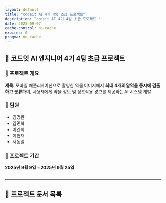 ```yaml
---
layout: default
title: "codeit AI 4기 4팀 초급 프로젝트"
description: "codeit AI 4기 4팀 초급 프로젝트 "
date: 2025-09-07
cache-control: no-cache
expires: 0
pragma: no-cache
---
```


## 🏥 코드잇 AI 엔지니어 4기 4팀 초급 프로젝트

### 📱 프로젝트 개요
**제목**: 모바일 애플리케이션으로 촬영한 약물 이미지에서 **최대 4개의 알약을 동시에 검출하고 분류**하여, 사용자에게 약물 정보 및 상호작용 경고를 제공하는 AI 시스템 개발

### 👥 팀원
- 김명환
- 김민혁
- 이건희
- 이현재
- 서동일

### 📅 프로젝트 기간
**2025년 9월 9일 ~ 2025년 9월 25일**

<hr style="margin: 30px 0;">

<script>

{% assign cur_dir = "/" %}
{% include cur_files.liquid %}

  var curDir = '{{- cur_file_dir -}}';
  var curFiles = {{- cur_files_json -}};
  var curPages = {{- cur_pages_json -}};
  
console.log('allFiles:', allFiles);
console.log('allPages:', allPages);

console.log('curDir:', curDir);
console.log('curFiles:', curFiles);
console.log('curPages:', curPages);

  var project_path = site.baseurl
  var site_url = `https://c0z0c.github.io${project_path}${curDir}`
  var raw_url = `https://raw.githubusercontent.com/c0z0c${project_path}/alpha${curDir}`;
  var git_url = `https://github.com/c0z0c${project_path}/blob/alpha${curDir}`
  var colab_url = `https://colab.research.google.com/github/c0z0c${project_path}/blob/alpha${curDir}`;
  
  console.log('site_url:', site_url);
  console.log('raw_url:', raw_url);
  console.log('git_url:', git_url);
  console.log('colab_url:', colab_url);

  curFiles.forEach(file => {
    if (!file.title) {
      file.title = file.name;
    }
  });

  const mdFiles = allPages.filter(page => 
    page.dir === '/md/' && page.name.endsWith('.md')
  );

  mdFiles.forEach(page => {
    // curFiles에 같은 name과 path가 있는지 확인
    const exists = curFiles.some(file => file.name === page.name && file.path === page.path);

    if (!exists) {
      // 확장자 추출
      let extname = '';
      if (page.name && page.name.includes('.')) {
        extname = '.' + page.name.split('.').pop();
      }

      // basename 추출
      let basename = page.name ? page.name.replace(new RegExp('\\.[^/.]+$'), '') : '';

      // modified_time 처리 (page.date가 없으면 빈 문자열)
      let modified_time = page.date || '';

      // curFiles 포맷에 맞게 변환해서 추가
      curFiles.push({
        name: page.name || '',
        path: page.path || '',
        extname: extname,
        modified_time: modified_time,
        basename: basename,
        url: page.url || '',
        title: page.title || basename  // 추가 필요
      });
    }
  });

console.log('mdFiles.length:', mdFiles.length);

console.log('curFiles.length:', curFiles.length);
console.log('curFiles:', curFiles);

</script>

<script>

  function getFileInfo(extname) {
    switch(extname.toLowerCase()) {
      case '.ipynb':
        return { icon: '📓', type: 'Jupyter Notebook' };
      case '.py':
        return { icon: '🐍', type: 'Python 파일' };
      case '.md':
        return { icon: '📝', type: 'Markdown 문서' };
      case '.json':
        return { icon: '⚙️', type: 'JSON 설정' };
      case '.zip':
        return { icon: '📦', type: '압축 파일' };
      case '.png':
      case '.jpg':
      case '.jpeg':
        return { icon: '🖼️', type: '이미지 파일' };
      case '.csv':
        return { icon: '📊', type: '데이터 파일' };
      case '.pdf':
        return { icon: '📄', type: 'PDF 문서' };
      case '.docx':
        return { icon: '📊', type: 'Word 문서' };
      default:
        return { icon: '📄', type: '파일' };
    }
  }

  // 파일 액션 버튼 생성 함수
  function getFileActions(file) {
    const fileName = file.name;
    const fileExt = file.extname.toLowerCase();
    const url = file.url.replace(/^\//, "");
    const path = file.path
    
    let actions = '';
    
    if (fileExt === '.md' && fileName !== 'index.md') {
      const mdName = fileName.replace('.md', '');
      actions += `<a href="${site_url}${url}" class="file-action" title="렌더링된 페이지 보기" target="_blank">🌐</a>`;
      actions += `<a href="${git_url}docs/${path}" class="file-action" title="GitHub에서 원본 보기" target="_blank">📖</a>`;
    } else if (fileExt === '.ipynb') {
      actions += `<a href="${git_url}${fileName}" class="file-action" title="GitHub에서 보기" target="_blank">📖</a>`;
      actions += `<a href="${colab_url}${fileName}" class="file-action" title="Colab에서 열기" target="_blank">🚀</a>`;
    } else if (fileExt === '.pdf') {
      actions += `<a href="${git_url}${fileName}" class="file-action" title="GitHub에서 보기" target="_blank">📖</a>`;
      actions += `<a href="https://docs.google.com/viewer?url=${raw_url}${fileName}" class="file-action" title="PDF 뷰어로 열기" target="_blank">📄</a>`;
    } else if (fileExt === '.docx') {
      actions += `<a href="${git_url}${fileName}" class="file-action" title="GitHub에서 보기" target="_blank">📖</a>`;
      actions += `<a href="https://docs.google.com/viewer?url=${raw_url}${fileName}" class="file-action" title="Google에서 열기" target="_blank">📊</a>`;
    } else if (fileExt === '.html') {
      actions += `<a href="${site_url}${fileName}" class="file-action" title="웹페이지로 보기" target="_blank">🌐</a>`;
      actions += `<a href="${git_url}${fileName}" class="file-action" title="GitHub에서 원본 보기" target="_blank">📖</a>`;
    } else {
      actions += `<a href="${git_url}${fileName}" class="file-action" title="파일 열기" target="_blank">📖</a>`;
    }
    
    return actions;
  }

  // DOM이 로드된 후 파일 목록 렌더링
  document.addEventListener('DOMContentLoaded', function() {
    const fileGrid = document.querySelector('.file-grid');
    
    if (curFiles.length === 0) {
      fileGrid.innerHTML = `
        <div class="empty-message">
          <span class="empty-icon">📄</span>
          <h3>파일이 없습니다</h3>
          <p>현재 이 위치에는 완료된 미션 파일이 없습니다.</p>
        </div>
      `;
      return;
    }

    let html = '';
    curFiles.forEach(file => 
    {
      if (file.name === 'index.md' || file.name === 'info.md') return;

      const fileInfo = getFileInfo(file.extname);
      const fileDate = file.modified_time ? new Date(file.modified_time).toLocaleDateString('ko-KR') : '';
      const actions = getFileActions(file);
      
      html += `
        <div class="file-item">
          <div class="file-icon">${fileInfo.icon}</div>
          <div class="file-info">
            <h4 class="file-name">${file.title}</h4>
            <p class="file-type">${fileInfo.type}</p>
            <p class="file-size">${fileDate}</p>
          </div>
          <div class="file-actions">
            ${actions}
          </div>
        </div>
      `;
    }
    );
    
    fileGrid.innerHTML = html;
  });
</script>

<h2>📖 프로젝트 문서 목록</h2>
<div class="file-grid">
  <!-- 파일 목록이 JavaScript로 동적 생성됩니다 -->
</div>

